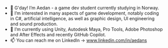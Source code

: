 - 👋 G'day! I’m Aedan - a game dev student currently studying in Norway.
- 👀 I’m interested in many aspects of game development, notably coding in C#, artificial intelligence, as well as graphic design, UI engineering and sound production.
- 🌱 I’m currently using Unity, Autodesk Maya, Pro Tools, Adobe Photoshop and After Effects and recently GitHub Copilot.
- 📫 You can reach me on LinkedIn -> www.linkedin.com/in/aedans


<!---
Aedan-S/Aedan-S is a ✨ special ✨ repository because its `README.md` (this file) appears on your GitHub profile.
You can click the Preview link to take a look at your changes.
--->
